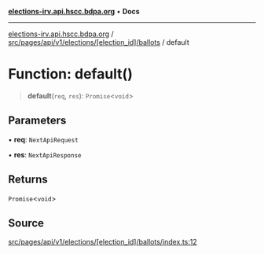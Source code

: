 [**elections-irv.api.hscc.bdpa.org**](../../../../../../../../README.md) • **Docs**

***

[elections-irv.api.hscc.bdpa.org](../../../../../../../../README.md) / [src/pages/api/v1/elections/\[election\_id\]/ballots](../README.md) / default

# Function: default()

> **default**(`req`, `res`): `Promise`\<`void`\>

## Parameters

• **req**: `NextApiRequest`

• **res**: `NextApiResponse`

## Returns

`Promise`\<`void`\>

## Source

[src/pages/api/v1/elections/\[election\_id\]/ballots/index.ts:12](https://github.com/Xunnamius/elections_irv.api.hscc.bdpa.org/blob/c917ea60595d63d322e4038beb12d08f7d64cdd2/src/pages/api/v1/elections/[election_id]/ballots/index.ts#L12)
